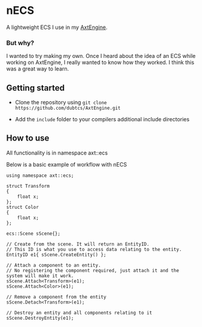 # nECS

A lightweight ECS I use in my [AxtEngine](https://github.com/dubtcs/AxtEngine).

### But why?

I wanted to try making my own. Once I heard about the idea of an ECS while working on AxtEngine, I really wanted to know how they worked. I think this was a great way to learn.

## Getting started

- Clone the repository using `git clone https://github.com/dubtcs/AxtEngine.git`

- Add the `include` folder to your compilers additional include directories

## How to use

All functionality is in namespace axt::ecs

Below is a basic example of workflow with nECS

    using namespace axt::ecs;

	struct Transform
	{
		float x;
	};
	struct Color
	{
		float x;
	};

	ecs::Scene sScene{};

    // Create from the scene. It will return an EntityID.
    // This ID is what you use to access data relating to the entity.
	EntityID e1{ sScene.CreateEntity() };

    // Attach a component to an entity.
    // No registering the component required, just attach it and the system will make it work.
	sScene.Attach<Transform>(e1);
	sScene.Attach<Color>(e1);

    // Remove a component from the entity
	sScene.Detach<Transform>(e1);

    // Destroy an entity and all components relating to it
	sScene.DestroyEntity(e1);

